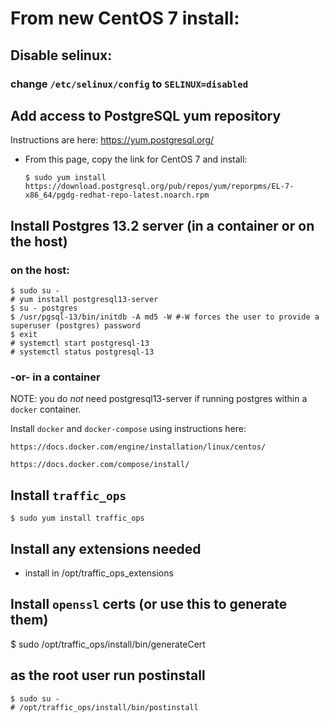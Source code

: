 <!--
    Licensed to the Apache Software Foundation (ASF) under one
    or more contributor license agreements.  See the NOTICE file
    distributed with this work for additional information
    regarding copyright ownership.  The ASF licenses this file
    to you under the Apache License, Version 2.0 (the
    "License"); you may not use this file except in compliance
    with the License.  You may obtain a copy of the License at

      http://www.apache.org/licenses/LICENSE-2.0

    Unless required by applicable law or agreed to in writing,
    software distributed under the License is distributed on an
    "AS IS" BASIS, WITHOUT WARRANTIES OR CONDITIONS OF ANY
    KIND, either express or implied.  See the License for the
    specific language governing permissions and limitations
    under the License.
-->

# From new CentOS 7 install:

## Disable selinux:
### change `/etc/selinux/config` to `SELINUX=disabled`

## Add access to PostgreSQL yum repository 

Instructions are here: https://yum.postgresql.org/

- From this page,  copy the link for CentOS 7 and install:

    `$ sudo yum install https://download.postgresql.org/pub/repos/yum/reporpms/EL-7-x86_64/pgdg-redhat-repo-latest.noarch.rpm`
    
## Install Postgres 13.2 server (in a container or on the host)

### on the host:

    $ sudo su -
    # yum install postgresql13-server
    $ su - postgres
    $ /usr/pgsql-13/bin/initdb -A md5 -W #-W forces the user to provide a superuser (postgres) password
    $ exit
    # systemctl start postgresql-13
    # systemctl status postgresql-13

### -or- in a container

NOTE: you do *not* need postgresql13-server if running postgres within a `docker` container.

Install `docker` and `docker-compose` using instructions here:

    https://docs.docker.com/engine/installation/linux/centos/
    
    https://docs.docker.com/compose/install/


## Install `traffic_ops`

    $ sudo yum install traffic_ops

## Install any extensions needed

   - install in /opt/traffic_ops_extensions
   
## Install `openssl` certs (or use this to generate them)

   $ sudo /opt/traffic_ops/install/bin/generateCert

## as the root user run postinstall
    $ sudo su -
    # /opt/traffic_ops/install/bin/postinstall
